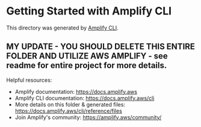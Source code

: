 # Getting Started with Amplify CLI

This directory was generated by [Amplify CLI](https://docs.amplify.aws/cli).

## MY UPDATE - YOU SHOULD DELETE THIS ENTIRE FOLDER AND UTILIZE AWS AMPLIFY - see readme for entire project for more details.

Helpful resources:
- Amplify documentation: https://docs.amplify.aws
- Amplify CLI documentation: https://docs.amplify.aws/cli
- More details on this folder & generated files: https://docs.amplify.aws/cli/reference/files
- Join Amplify's community: https://amplify.aws/community/
